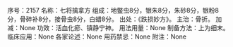 序号：2157
名称：七将擒拿方
组成：地鳖虫8分，银朱8分，朱砂8分，银粉8分，骨碎补8分，接骨虫8分，白蜡8分。
出处：《跌损妙方》。
主治：骨折。
加减：None
功效：活血化瘀、镇静宁神。
用法用量：None
制备方法：上为细末。
临床应用：None
各家论述：None
用药禁忌：None
附注：None
